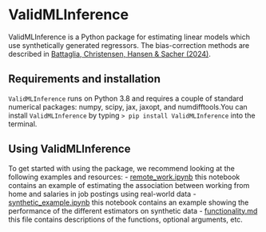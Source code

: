 # ValidMLInference

ValidMLInference is a Python package for estimating linear models which use synthetically generated regressors. The bias-correction methods are described in [Battaglia, Christensen, Hansen & Sacher (2024)](https://arxiv.org/abs/2402.15585). 

## Requirements and installation

`ValidMLInference` runs on Python 3.8 and requires a couple of standard numerical packages: numpy, scipy, jax, jaxopt, and numdifftools.You can install `ValidMLInference` by typing ``` > pip install ValidMLInference ```  into the terminal. 

## Using ValidMLInference

To get started with using the package, we recommend looking at the following examples and resources: 
    - [remote_work.ipynb](https://github.com/KonradKurczynski/ValidMLInference/blob/main/remote_work.ipynb) this notebook contains an example of estimating the association between working from home and salaries in job postings using real-world data
    - [synthetic_example.ipynb](https://github.com/KonradKurczynski/ValidMLInference/blob/main/synthetic_example.ipynb) this notebook contains an example showing the performance of the different estimators on synthetic data
    - [functionality.md](https://github.com/KonradKurczynski/ValidMLInference/blob/main/functionality.md) this file contains descriptions of the functions, optional arguments, etc. 
